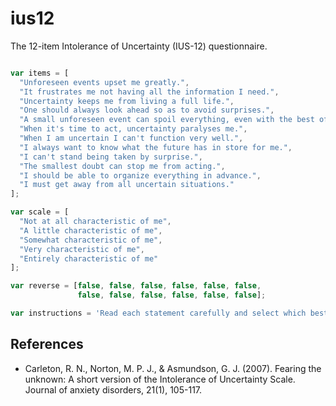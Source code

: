 # ius12

The 12-item Intolerance of Uncertainty (IUS-12) questionnaire.

```javascript

var items = [
  "Unforeseen events upset me greatly.",
  "It frustrates me not having all the information I need.",
  "Uncertainty keeps me from living a full life.",
  "One should always look ahead so as to avoid surprises.",
  "A small unforeseen event can spoil everything, even with the best of planning.",
  "When it's time to act, uncertainty paralyses me.",
  "When I am uncertain I can't function very well.",
  "I always want to know what the future has in store for me.",
  "I can't stand being taken by surprise.",
  "The smallest doubt can stop me from acting.",
  "I should be able to organize everything in advance.",
  "I must get away from all uncertain situations."
];

var scale = [
  "Not at all characteristic of me",
  "A little characteristic of me",
  "Somewhat characteristic of me",
  "Very characteristic of me",
  "Entirely characteristic of me"
];

var reverse = [false, false, false, false, false, false,
               false, false, false, false, false, false];

var instructions = 'Read each statement carefully and select which best describes you.';

```

## References
- Carleton, R. N., Norton, M. P. J., & Asmundson, G. J. (2007). Fearing the unknown: A short version of the Intolerance of Uncertainty Scale. Journal of anxiety disorders, 21(1), 105-117.
